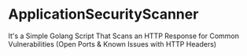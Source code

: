 # ApplicationSecurityScanner
It's a Simple Golang Script That Scans an HTTP Response for Common Vulnerabilities (Open Ports &amp; Known Issues with HTTP Headers)
